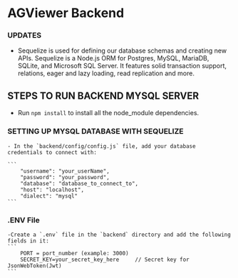 # AGViewer Backend

### UPDATES

- Sequelize is used for defining our database schemas and creating new APIs. Sequelize is a  Node.js ORM for Postgres, MySQL, MariaDB, SQLite, and Microsoft SQL Server. It features solid transaction support, relations, eager and lazy loading, read replication and more.

## STEPS TO RUN BACKEND MYSQL SERVER

- Run `npm install` to install all the node_module dependencies.

### SETTING UP MYSQL DATABASE WITH SEQUELIZE 

    - In the `backend/config/config.js` file, add your database credentials to connect with: 

    ```
        "username": "your_userName",
        "password": "your_password",
        "database": "database_to_connect_to",
        "host": "localhost",
        "dialect": "mysql"
    ```

### .ENV File
    -Create a `.env` file in the `backend` directory and add the following fields in it: 
    ```
        PORT = port_number (example: 3000) 
        SECRET_KEY=your_secret_key_here     // Secret key for JsonWebToken(Jwt) 
    ```
    